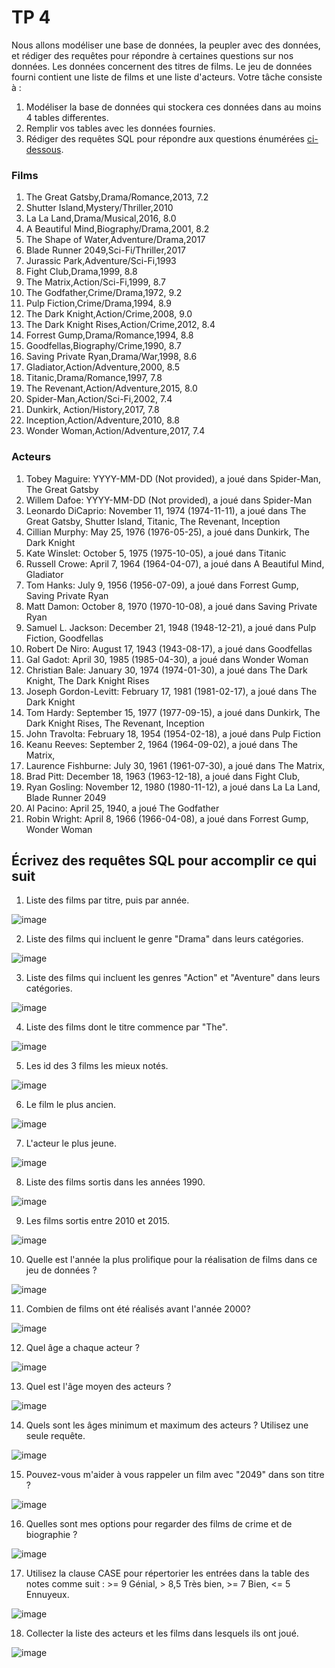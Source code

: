 # TP 4

Nous allons modéliser une base de données, la peupler avec des données, et rédiger des requêtes pour répondre à certaines questions sur nos données. Les données concernent des titres de films. Le jeu de données fourni contient une liste de films et une liste d'acteurs. Votre tâche consiste à :
1. Modéliser la base de données qui stockera ces données dans au moins 4 tables differentes.
2. Remplir vos tables avec les données fournies.
3. Rédiger des requêtes SQL pour répondre aux questions énumérées [ci-dessous](#Écrivez-des-requêtes-SQL-pour-accomplir-ce-qui-suit).

### Films

1. The Great Gatsby,Drama/Romance,2013, 7.2
2. Shutter Island,Mystery/Thriller,2010
3. La La Land,Drama/Musical,2016, 8.0
4. A Beautiful Mind,Biography/Drama,2001, 8.2
5. The Shape of Water,Adventure/Drama,2017
6. Blade Runner 2049,Sci-Fi/Thriller,2017
7. Jurassic Park,Adventure/Sci-Fi,1993
8. Fight Club,Drama,1999, 8.8
9. The Matrix,Action/Sci-Fi,1999, 8.7
10. The Godfather,Crime/Drama,1972, 9.2
11. Pulp Fiction,Crime/Drama,1994, 8.9
12. The Dark Knight,Action/Crime,2008, 9.0
13. The Dark Knight Rises,Action/Crime,2012, 8.4
14. Forrest Gump,Drama/Romance,1994, 8.8
15. Goodfellas,Biography/Crime,1990, 8.7
16. Saving Private Ryan,Drama/War,1998, 8.6
17. Gladiator,Action/Adventure,2000, 8.5
18. Titanic,Drama/Romance,1997, 7.8
19. The Revenant,Action/Adventure,2015, 8.0
20. Spider-Man,Action/Sci-Fi,2002, 7.4
21. Dunkirk, Action/History,2017, 7.8
22. Inception,Action/Adventure,2010, 8.8
23. Wonder Woman,Action/Adventure,2017, 7.4

### Acteurs

1. Tobey Maguire: YYYY-MM-DD (Not provided), a joué dans Spider-Man, The Great Gatsby
2. Willem Dafoe: YYYY-MM-DD (Not provided), a joué dans Spider-Man
3. Leonardo DiCaprio: November 11, 1974 (1974-11-11), a joué dans The Great Gatsby, Shutter Island, Titanic, The Revenant, Inception
4. Cillian Murphy: May 25, 1976 (1976-05-25), a joué dans Dunkirk, The Dark Knight
5. Kate Winslet: October 5, 1975 (1975-10-05), a joué dans Titanic
6. Russell Crowe: April 7, 1964 (1964-04-07), a joué dans A Beautiful Mind, Gladiator
7. Tom Hanks: July 9, 1956 (1956-07-09), a joué dans Forrest Gump, Saving Private Ryan
8. Matt Damon: October 8, 1970 (1970-10-08), a joué dans Saving Private Ryan
9. Samuel L. Jackson: December 21, 1948 (1948-12-21), a joué dans Pulp Fiction, Goodfellas
10. Robert De Niro: August 17, 1943 (1943-08-17), a joué dans Goodfellas
11. Gal Gadot: April 30, 1985 (1985-04-30), a joué dans Wonder Woman
12. Christian Bale: January 30, 1974 (1974-01-30), a joué dans The Dark Knight, The Dark Knight Rises
13. Joseph Gordon-Levitt: February 17, 1981 (1981-02-17), a joué dans The Dark Knight
14. Tom Hardy: September 15, 1977 (1977-09-15), a joué dans Dunkirk, The Dark Knight Rises, The Revenant, Inception
15. John Travolta: February 18, 1954 (1954-02-18), a joué dans Pulp Fiction
16. Keanu Reeves: September 2, 1964 (1964-09-02), a joué dans The Matrix,
18. Laurence Fishburne: July 30, 1961 (1961-07-30), a joué dans The Matrix,
19. Brad Pitt: December 18, 1963 (1963-12-18), a joué dans Fight Club,
20. Ryan Gosling: November 12, 1980 (1980-11-12), a joué dans  La La Land, Blade Runner 2049
21. Al Pacino: April 25, 1940, a joué The Godfather
22. Robin Wright: April 8, 1966 (1966-04-08), a joué dans Forrest Gump, Wonder Woman

## Écrivez des requêtes SQL pour accomplir ce qui suit

1. Liste des films par titre, puis par année. 

![image](https://gist.github.com/assets/13703962/55e880bf-0c64-4cc2-9579-8810d9c29074)

2. Liste des films qui incluent le genre "Drama" dans leurs catégories.

![image](https://gist.github.com/assets/13703962/fc1f40a9-f4ef-4843-b182-3656f8294bf5)

3. Liste des films qui incluent les genres "Action" et "Aventure" dans leurs catégories.

![image](https://gist.github.com/assets/13703962/1ab0907a-dbfb-4af9-911c-c858b3932033)

4. Liste des films dont le titre commence par "The".

![image](https://gist.github.com/assets/13703962/a2a6cc77-43e9-4f25-8f3d-63c9b7fcbf71)

5. Les id des 3 films les mieux notés.

![image](https://gist.github.com/assets/13703962/639dec00-e2df-4625-ad3d-21cb9771e4ef)

6. Le film le plus ancien.

![image](https://gist.github.com/assets/13703962/3459afa3-8a24-4456-b89b-795ec9db883a)

7. L'acteur le plus jeune.

![image](https://gist.github.com/assets/13703962/6dfe30ea-24c1-4c76-a50b-bdd6feb79715)


8. Liste des films sortis dans les années 1990.

![image](https://gist.github.com/assets/13703962/6c7ad4de-921d-4a3d-9e19-0944a5e9482f)

9. Les films sortis entre 2010 et 2015.

![image](https://gist.github.com/assets/13703962/b9c80db1-5227-4ae9-8172-bed21e774c4a)

10. Quelle est l'année la plus prolifique pour la réalisation de films dans ce jeu de données ?

![image](https://gist.github.com/assets/13703962/7d0218d5-4e09-419e-b28c-2d060e445696)

11. Combien de films ont été réalisés avant l'année 2000?

![image](https://gist.github.com/assets/13703962/eed1d203-e88b-4758-80ba-39d7d2511915)

12. Quel âge a chaque acteur ?

![image](https://gist.github.com/assets/13703962/075ae174-5766-4285-99cc-5feafa033b03)

13. Quel est l'âge moyen des acteurs ?

![image](https://gist.github.com/assets/13703962/8703aac2-8537-4d15-a8e8-05978c4131f4)

14. Quels sont les âges minimum et maximum des acteurs ? Utilisez une seule requête.

![image](https://gist.github.com/assets/13703962/37d69a5a-ed9d-43b8-9ad5-8948a16dca85)

15. Pouvez-vous m'aider à vous rappeler un film avec "2049" dans son titre ?

![image](https://gist.github.com/assets/13703962/a2249b27-9afc-443e-88c4-70cb05624e55)

16. Quelles sont mes options pour regarder des films de crime et de biographie ?

![image](https://gist.github.com/assets/13703962/3fb1d296-8a18-4464-86b5-cca83ef6cfd2)

17. Utilisez la clause CASE pour répertorier les entrées dans la table des notes comme suit : >= 9 Génial, > 8,5 Très bien, >= 7 Bien, <= 5 Ennuyeux.

![image](https://gist.github.com/assets/13703962/6781a92f-48b8-47bd-b1b0-9e86ae2b387c)

18. Collecter la liste des acteurs et les films dans lesquels ils ont joué.

![image](https://gist.github.com/assets/13703962/7ccaebde-35ab-4a64-b130-67b28b6d55b5)

